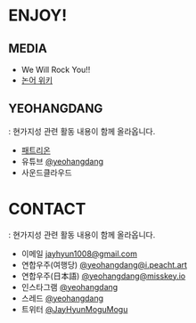 # ENJOY!
## MEDIA
* We Will Rock You!!
* [논어 위키](https://rongo.moe)
## YEOHANGDANG
: 현가지성 관련 활동 내용이 함께 올라옵니다.
* [패트리온](https://www.patreon.com/user?u=82062341)
* 유튜브 [@yeohangdang](https://www.youtube.com/@yeohangdang)
* 사운드클라우드

# CONTACT
: 현가지성 관련 활동 내용이 함께 올라옵니다.
* 이메일 jayhyun1008@gmail.com
* 연합우주(여행당) [@yeohangdang@i.peacht.art](https://i.peacht.art/@yeohangdang)
* 연합우주(日本語) [@yeohangdang@misskey.io](https://misskey.io/@yeohangdang)
* 인스타그램 [@yeohangdang](https://www.instagram.com/yeohangdang/)
* 스레드 [@yeohangdang](https://www.threads.net/@yeohangdang)
* 트위터 [@JayHyunMoguMogu](https://x.com/jayhyunmogumogu)